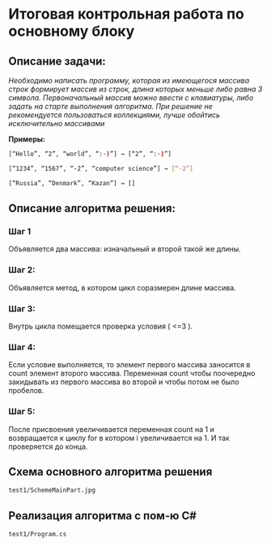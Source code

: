 # Итоговая контрольная работа по основному блоку
## Описание задачи:

*Необходимо написать программу, которая из имеющегося массива строк формирует массив из строк, длина которых меньше либо равна 3 символа. Первоначальный массив можно ввести с клавиатуры, либо задать на старте выполнения алгоритма. При решение не рекомендуется пользоваться коллекциями, лучше обойтись исключительно массивами*

**Примеры:**

```sh
[“Hello”, “2”, “world”, “:-)”] → [“2”, “:-)”]
```
```sh
[“1234”, “1567”, “-2”, “computer science”] → [“-2”]
```
```sh
[“Russia”, “Denmark”, “Kazan”] → []
```

## Описание алгоритма решения:
### Шаг 1 
Объявляется два массива: изначальный и второй такой же длины. 
### Шаг 2: 
Объявляется метод, в котором цикл соразмерен длине массива. 
### Шаг 3: 
Внутрь цикла помещается проверка условия ( <=3 ).
### Шаг 4: 
Если условие выполняется, то элемент первого массива заносится в count элемент второго массива. Переменная count чтобы поочередно закидывать из первого массива во второй и чтобы потом не было пробелов.
### Шаг 5:  
После присвоения увеличивается переменная count на 1 и возвращается к циклу for в котором i увеличивается на 1. И так проверяется до конца.

## Схема основного алгоритма решения
```sh
test1/SchemeMainPart.jpg
```
## Реализация алгоритма c пом-ю С#
```sh
test1/Program.cs
```
